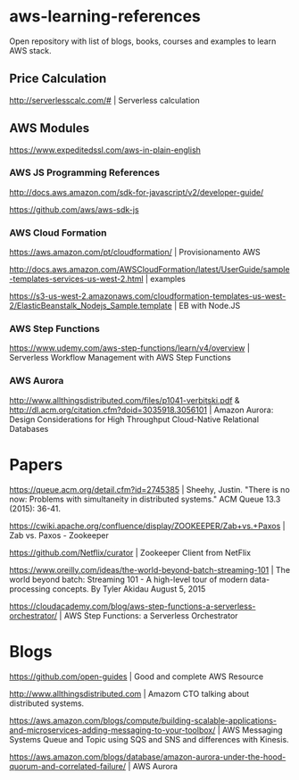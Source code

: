 # aws-learning-references
Open repository with list of blogs, books, courses and examples to learn AWS stack.

## Price Calculation
http://serverlesscalc.com/# | Serverless calculation


## AWS Modules

https://www.expeditedssl.com/aws-in-plain-english

### AWS JS Programming References
http://docs.aws.amazon.com/sdk-for-javascript/v2/developer-guide/

https://github.com/aws/aws-sdk-js


### AWS Cloud Formation
https://aws.amazon.com/pt/cloudformation/ | Provisionamento AWS

http://docs.aws.amazon.com/AWSCloudFormation/latest/UserGuide/sample-templates-services-us-west-2.html | examples

https://s3-us-west-2.amazonaws.com/cloudformation-templates-us-west-2/ElasticBeanstalk_Nodejs_Sample.template | EB with Node.JS


### AWS Step Functions

https://www.udemy.com/aws-step-functions/learn/v4/overview | Serverless Workflow Management with AWS Step Functions

### AWS Aurora
http://www.allthingsdistributed.com/files/p1041-verbitski.pdf & http://dl.acm.org/citation.cfm?doid=3035918.3056101 | Amazon Aurora: Design Considerations for High Throughput Cloud-Native Relational Databases

# Papers

https://queue.acm.org/detail.cfm?id=2745385 | Sheehy, Justin. "There is no now: Problems with simultaneity in distributed systems." ACM Queue 13.3 (2015): 36-41.

https://cwiki.apache.org/confluence/display/ZOOKEEPER/Zab+vs.+Paxos | Zab vs. Paxos - Zookeeper

https://github.com/Netflix/curator | Zookeeper Client from NetFlix

https://www.oreilly.com/ideas/the-world-beyond-batch-streaming-101 | The world beyond batch: Streaming 101 - A high-level tour of modern data-processing concepts. By Tyler Akidau August 5, 2015

https://cloudacademy.com/blog/aws-step-functions-a-serverless-orchestrator/ | AWS Step Functions: a Serverless Orchestrator


# Blogs

https://github.com/open-guides | Good and complete AWS Resource

http://www.allthingsdistributed.com | Amazom CTO talking about distributed systems.

https://aws.amazon.com/blogs/compute/building-scalable-applications-and-microservices-adding-messaging-to-your-toolbox/ | AWS Messaging Systems Queue and Topic using SQS and SNS and differences with Kinesis.

https://aws.amazon.com/blogs/database/amazon-aurora-under-the-hood-quorum-and-correlated-failure/ | AWS Aurora
